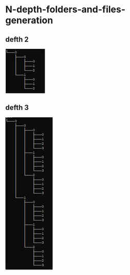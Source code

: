 # N-depth-folders-and-files-generation

## defth 2
![demo](demo/2.JPG?raw=true "defth 2")

## defth 3
![demo](demo/3.JPG?raw=true "defth 3")
